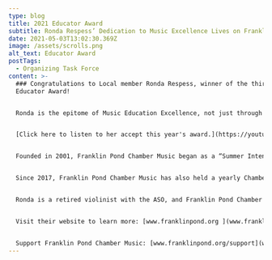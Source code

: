 ```yaml
---
type: blog
title: 2021 Educator Award
subtitle: Ronda Respess’ Dedication to Music Excellence Lives on Franklin Pond Road
date: 2021-05-03T13:02:30.369Z
image: /assets/scrolls.png
alt_text: Educator Award
postTags:
  - Organizing Task Force
content: >-
  ### Congratulations to Local member Ronda Respess, winner of the third annual
  Educator Award!


  Ronda is the epitome of Music Education Excellence, not just through her previous work with the Atlanta Symphony Orchestra Talent Development Program, but through her continued dedication to strengthening the skills of young musicians through Franklin Pond Chamber Music. As part of this award, the OTF is granting her $500 to contribute to a music education cause of her choice. 


  [Click here to listen to her accept this year's award.](https://youtu.be/MA-T5x-T044)


  Founded in 2001, Franklin Pond Chamber Music began as a “Summer Intensive Program after realizing Atlanta’s need for a high quality summer program for serious string students”. From there, the program quickly grew into a year-round study of chamber music, enriching the lives of young musicians and allowing them to not only broaden their own horizons, but also bring the joy of music to their communities. 


  Since 2017, Franklin Pond Chamber Music has also held a yearly Chamber Music Competition, providing an opportunity to reward students for their music excellence. 


  Ronda is a retired violinist with the ASO, and Franklin Pond Chamber Music has garnered national attention for her students and intensive programs (affectionately named after the street where the program began).


  Visit their website to learn more: [www.franklinpond.org ](www.franklinpond.org)


  Support Franklin Pond Chamber Music: [www.franklinpond.org/support](www.franklinpond.org/support)
---
```

